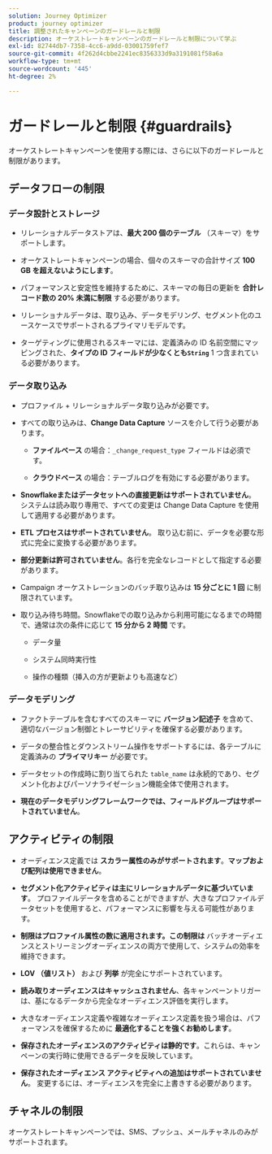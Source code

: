 ```yaml
---
solution: Journey Optimizer
product: journey optimizer
title: 調整されたキャンペーンのガードレールと制限
description: オーケストレートキャンペーンのガードレールと制限について学ぶ
exl-id: 82744db7-7358-4cc6-a9dd-03001759fef7
source-git-commit: 4f262d4cbbe2241ec8356333d9a3191081f58a6a
workflow-type: tm+mt
source-wordcount: '445'
ht-degree: 2%

---
```



# ガードレールと制限 {#guardrails}

オーケストレートキャンペーンを使用する際には、さらに以下のガードレールと制限があります。

## データフローの制限

### データ設計とストレージ

* リレーショナルデータストアは、**最大 200 個のテーブル** （スキーマ）をサポートします。

* オーケストレートキャンペーンの場合、個々のスキーマの合計サイズ **100 GB を超えないようにします**。

* パフォーマンスと安定性を維持するために、スキーマの毎日の更新を **合計レコード数の 20% 未満に制限** する必要があります。

* リレーショナルデータは、取り込み、データモデリング、セグメント化のユースケースでサポートされるプライマリモデルです。

* ターゲティングに使用されるスキーマには、定義済みの ID 名前空間にマッピングされた、**タイプの ID フィールドが少なくとも`String`** 1 つ含まれている必要があります。

### データ取り込み

* プロファイル + リレーショナルデータ取り込みが必要です。

* すべての取り込みは、**Change Data Capture** ソースを介して行う必要があります。

   * **ファイルベース** の場合：`_change_request_type` フィールドは必須です。

   * **クラウドベース** の場合：テーブルログを有効にする必要があります。

* **Snowflakeまたはデータセットへの直接更新はサポートされていません**。 システムは読み取り専用で、すべての変更は Change Data Capture を使用して適用する必要があります。

* **ETL プロセスはサポートされていません**。 取り込む前に、データを必要な形式に完全に変換する必要があります。

* **部分更新は許可されていません**。各行を完全なレコードとして指定する必要があります。

* Campaign オーケストレーションのバッチ取り込みは **15 分ごとに 1 回** に制限されています。

* 取り込み待ち時間。Snowflakeでの取り込みから利用可能になるまでの時間で、通常は次の条件に応じて **15 分から 2 時間** です。

   * データ量

   * システム同時実行性

   * 操作の種類（挿入の方が更新よりも高速など）

### データモデリング

* ファクトテーブルを含むすべてのスキーマに **バージョン記述子** を含めて、適切なバージョン制御とトレーサビリティを確保する必要があります。

* データの整合性とダウンストリーム操作をサポートするには、各テーブルに定義済みの **プライマリキー** が必要です。

* データセットの作成時に割り当てられた `table_name` は永続的であり、セグメント化およびパーソナライゼーション機能全体で使用されます。

* **現在のデータモデリングフレームワークでは、フィールドグループはサポートされていません**。

## アクティビティの制限

* オーディエンス定義では **スカラー属性のみがサポートされます**。**マップおよび配列は使用できません**。

* **セグメント化アクティビティは主にリレーショナルデータに基づいています**。 プロファイルデータを含めることができますが、大きなプロファイルデータセットを使用すると、パフォーマンスに影響を与える可能性があります。

* **制限はプロファイル属性の数に適用されます。この制限は** バッチオーディエンスとストリーミングオーディエンスの両方で使用して、システムの効率を維持できます。

* **LOV （値リスト）** および **列挙** が完全にサポートされています。

* **読み取りオーディエンスはキャッシュされません**、各キャンペーントリガーは、基になるデータから完全なオーディエンス評価を実行します。

* 大きなオーディエンス定義や複雑なオーディエンス定義を扱う場合は、パフォーマンスを確保するために **最適化することを強くお勧めします**。

* **保存されたオーディエンスのアクティビティは静的です**。これらは、キャンペーンの実行時に使用できるデータを反映しています。

* **保存されたオーディエンス アクティビティへの追加はサポートされていません**。 変更するには、オーディエンスを完全に上書きする必要があります。

## チャネルの制限

オーケストレートキャンペーンでは、SMS、プッシュ、メールチャネルのみがサポートされます。
